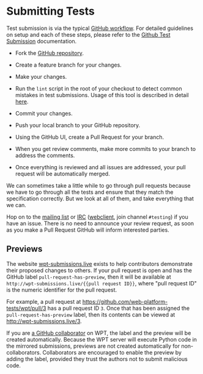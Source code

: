 # Submitting Tests

Test submission is via the typical [GitHub workflow][github flow]. For detailed
guidelines on setup and each of these steps, please refer to the [Github Test
Submission](github-intro) documentation.

* Fork the [GitHub repository][repo].

* Create a feature branch for your changes.

* Make your changes.

* Run the `lint` script in the root of your checkout to detect common
  mistakes in test submissions. Usage of this tool is described in detail
  [here](lint-tool).

* Commit your changes.

* Push your local branch to your GitHub repository.

* Using the GitHub UI, create a Pull Request for your branch.

* When you get review comments, make more commits to your branch to
  address the comments.

* Once everything is reviewed and all issues are addressed, your pull
  request will be automatically merged.

We can sometimes take a little while to go through pull requests because we
have to go through all the tests and ensure that they match the specification
correctly. But we look at all of them, and take everything that we can.

Hop on to the [mailing list][public-test-infra] or [IRC][]
([webclient][web irc], join channel `#testing`) if you have an issue.  There is
no need to announce your review request, as soon as you make a Pull Request
GitHub will inform interested parties.

## Previews

The website [wpt-submissions.live](http://wpt-submissions.live) exists to help
contributors demonstrate their proposed changes to others. If your pull request
is open and has the GitHub label `pull-request-has-preview`, then it will be
available at `http://wpt-submissions.live/{{pull request ID}}`, where "pull
request ID" is the numeric identifier for the pull request.

For example, a pull request at https://github.com/web-platform-tests/wpt/pull/3
has a pull request ID `3`. Once that has been assigned the
`pull-request-has-preview` label, then its contents can be viewed at
http://wpt-submissions.live/3.

If you are [a GitHub
collaborator](https://help.github.com/en/articles/permission-levels-for-a-user-account-repository)
on WPT, the label and the preview will be created automatically. Because the
WPT server will execute Python code in the mirrored submissions, previews are
not created automatically for non-collaborators. Collaborators are encouraged
to enable the preview by adding the label, provided they trust the authors not
to submit malicious code.

[repo]: https://github.com/web-platform-tests/wpt/
[github flow]: https://guides.github.com/introduction/flow/
[public-test-infra]: https://lists.w3.org/Archives/Public/public-test-infra/
[IRC]: irc://irc.w3.org:6667/testing
[web irc]: http://irc.w3.org
